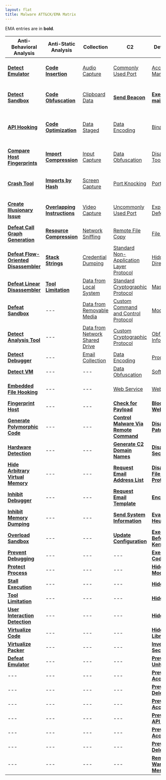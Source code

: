 ```yaml
---
layout: flat
title: Malware ATT&CK/EMA Matrix
---
```


EMA entries are in **bold**.

|Anti-Behavioral Analysis|Anti-Static Analysis|Collection|C2|Defense Evasion|Destruction|Discovery|Execution|Exfiltration|Fraud|Lateral Movement|Persistence|Privilege Escalation|
|------------------------|--------------------|----------|--|---------------|-----------|---------|---------|------------|-----|----------------|-----------|--------------------|
|[**Detect Emulator**](https://collaborate.mitre.org/ema/index.php/Ema-1265)|[**Code Insertion**](https://collaborate.mitre.org/ema/index.php/Ema-1008)|[Audio Capture](https://attack.mitre.org/wiki/Technique/T1123)|[Commonly Used Port](https://attack.mitre.org/wiki/Technique/T1043)|[Access Token Manipulation](https://attack.mitre.org/wiki/Technique/T1134)|[**Consume System Resources**](https://collaborate.mitre.org/ema/index.php/Ema-1177)|[Account Discovery](https://attack.mitre.org/wiki/Technique/T1087)|[Execution through API](https://attack.mitre.org/wiki/Technique/T1106)|[Data Compressed](https://attack.mitre.org/wiki/Technique/T1002)|[**Access Premium Service**](https://collaborate.mitre.org/ema/index.php/Ema-1178)|[Remote File Copy](https://attack.mitre.org/wiki/Technique/T1105)|[Hooking](https://attack.mitre.org/wiki/Technique/T1179)|[Explotation for Privilege Escalation](https://attack.mitre.org/wiki/Technique/T1068)|
|[**Detect Sandbox**](https://collaborate.mitre.org/ema/index.php/Ema-1233)|[**Code Obfuscation**](https://collaborate.mitre.org/ema/index.php/Ema-1004)|[Clipboard Data](https://attack.mitre.org/wiki/Technique/T1115)|[**Send Beacon**](https://collaborate.mitre.org/ema/index.php/Ema-1237)|[**Execute Non-main CPU Code**](https://collaborate.mitre.org/ema/index.php/Ema-1221)|[**Denial of Service**](https://collaborate.mitre.org/ema/index.php/Ema-1175)|[File and Directory Discovery](https://attack.mitre.org/wiki/Technique/T1083)|[Execution through Module Load](https://attack.mitre.org/wiki/Technique/T1129)|[Data Encrypted](https://attack.mitre.org/wiki/Technique/T1022)|[**Click Fraud**](https://collaborate.mitre.org/ema/index.php/Ema-1179)|[Exploitation of Remote Services](https://attack.mitre.org/wiki/Technique/T1210)|[Modify Existing Service](https://attack.mitre.org/wiki/Technique/T1031)|[Hooking](https://attack.mitre.org/wiki/Technique/T1179)|
|[**API Hooking**](https://collaborate.mitre.org/ema/index.php/Ema-1035)|[**Code Optimization**](https://collaborate.mitre.org/ema/index.php/Ema-1037)|[Data Staged](https://attack.mitre.org/wiki/Technique/T1074)|[Data Encoding](https://attack.mitre.org/wiki/Technique/T1132)|[Binary Padding](https://attack.mitre.org/wiki/Technique/T1009)|[**Destroy Hardware**](https://collaborate.mitre.org/ema/index.php/Ema-1196)|[Peripheral Device Discovery](https://attack.mitre.org/wiki/Technique/T1120)|[PowerShell](https://attack.mitre.org/wiki/Technique/T1086)|[Exfiltration Over Command and Control Channel](https://attack.mitre.org/wiki/Technique/T1041)|---|[**Autonomous Remote Infection**](https://collaborate.mitre.org/ema/index.php/Ema-1216)|[New Service](https://attack.mitre.org/wiki/Technique/T1050)|[Process Injection](https://attack.mitre.org/wiki/Technique/T1055)|
|[**Compare Host Fingerprints**](https://collaborate.mitre.org/ema/index.php/Ema-1120)|[**Import Compression**](https://collaborate.mitre.org/ema/index.php/Ema-1030)|[Input Capture](https://attack.mitre.org/wiki/Technique/T1056)|[Data Obfuscation](https://attack.mitre.org/wiki/Technique/T1001)|[Disabling Security Tools](https://attack.mitre.org/wiki/Technique/T1089)|[**Encrypt Files**](https://collaborate.mitre.org/ema/index.php/Ema-1122)|[Process Discovery](https://attack.mitre.org/wiki/Technique/T1057)|[Scripting](https://attack.mitre.org/wiki/Technique/T1064)|[Exfiltration Over Alternative Protocol](https://attack.mitre.org/wiki/Technique/T1048)|---|---|[Registry Run Keys / Start Folder](https://attack.mitre.org/wiki/Technique/T1060)|[Scheduled Task](https://attack.mitre.org/wiki/Technique/T1053)|
|[**Crash Tool**](https://collaborate.mitre.org/ema/index.php/Ema-1049)|[**Imports by Hash**](https://collaborate.mitre.org/ema/index.php/Ema-1036)|[Screen Capture](https://attack.mitre.org/wiki/Technique/T1113)|[Port Knocking](https://attack.mitre.org/wiki/Technique/T1205)|[Port Knocking](https://attack.mitre.org/wiki/Technique/T1205)|[**Erase Data**](https://collaborate.mitre.org/ema/index.php/Ema-1195)|[Query Registry](https://attack.mitre.org/wiki/Technique/T1012)|[Command-Line Interface](https://attack.mitre.org/wiki/Technique/T1059)|[Exfiltration Over Other Network Medium](https://attack.mitre.org/wiki/Technique/T1011)|---|---|[Port Knocking](https://attack.mitre.org/wiki/Technique/T1205)|---|
|[**Create Illusionary Issue**](https://collaborate.mitre.org/ema/index.php/Ema-1031)|[**Overlapping Instructions**](https://collaborate.mitre.org/ema/index.php/Ema-1038)|[Video Capture](https://attack.mitre.org/wiki/Technique/T1125)|[Uncommonly Used Port](https://attack.mitre.org/wiki/Technique/T1065)|[Exploitation for Defense Evasion](https://attack.mitre.org/wiki/Technique/T1211)|[**Manipulate File System Data**](https://collaborate.mitre.org/ema/index.php/Ema-1127)|[Security Software Discovery](https://attack.mitre.org/wiki/Technique/T1063)|[Rundll32](https://attack.mitre.org/wiki/Technique/T1085)|[Exfiltration Over Physical Medium](https://attack.mitre.org/wiki/Technique/T1052)|---|---|[Timestomp](https://attack.mitre.org/wiki/Technique/T1099)|---|
|[**Defeat Call Graph Generation**](https://collaborate.mitre.org/ema/index.php/Ema-1228)|[**Resource Compression**](https://collaborate.mitre.org/ema/index.php/Ema-1039)|[Network Sniffing](https://attack.mitre.org/wiki/Technique/T1040)|[Remote File Copy](https://attack.mitre.org/wiki/Technique/T1105)|[File Deletion](https://attack.mitre.org/wiki/Technique/T1107)|[**Manipulate Network Traffic**](https://collaborate.mitre.org/ema/index.php/Ema-1126)|[System Information Discovery](https://attack.mitre.org/wiki/Technique/T1082)|[Scheduled Task](https://attack.mitre.org/wiki/Technique/T1053)|[Automated Exfiltration](https://attack.mitre.org/wiki/Technique/T1020)|---|---|[Scheduled Task](https://attack.mitre.org/wiki/Technique/T1053)|---|
|[**Defeat Flow-Oriented Disassembler**](https://collaborate.mitre.org/ema/index.php/Ema-1227)|[**Stack Strings**](https://collaborate.mitre.org/ema/index.php/Ema-1044)|[Credential Dumping](https://attack.mitre.org/wiki/Technique/T1003)|[Standard Non-Application Layer Protocol](https://attack.mitre.org/wiki/Technique/T1095)|[Hidden File and Directories](https://attack.mitre.org/wiki/Technique/T1158)|---|[System Time Discovery](https://attack.mitre.org/wiki/Technique/T1124)|[**Install Legitimate Software**](https://collaborate.mitre.org/ema/index.php/Ema-1137)|---|---|---|[Hidden File and Directories](https://attack.mitre.org/wiki/Technique/T1158)|---|
|[**Defeat Linear Disassembler**](https://collaborate.mitre.org/ema/index.php/Ema-1229)|[**Tool Limitation**](https://collaborate.mitre.org/ema/index.php/Ema-1050)|[Data from Local System](https://attack.mitre.org/wiki/Technique/T1005)|[Standard Cryptographic Protocol](https://attack.mitre.org/wiki/Technique/T1032)|[Masquerading](https://attack.mitre.org/wiki/Technique/T1036)|---|[System Owner/User Discovery](https://attack.mitre.org/wiki/Technique/T1033)|[**Install Secondary Malware**](https://collaborate.mitre.org/ema/index.php/Ema-1138)|---|---|---|[**Persist After OS Changes**](https://collaborate.mitre.org/ema/index.php/Ema-1208)|---|
|[**Defeat Sandbox**](https://collaborate.mitre.org/ema/index.php/Ema-1027)|---|[Data from Removable Media](https://attack.mitre.org/wiki/Technique/T1025)|[Custom Command and Control Protocol](https://attack.mitre.org/wiki/Technique/T1094)|[Modify Registry](https://attack.mitre.org/wiki/Technique/T1112)|---|[System Network Configuration Discovery](https://attack.mitre.org/wiki/Technique/T1016)|[**Install Secondary Module**](https://collaborate.mitre.org/ema/index.php/Ema-1136)|---|---|---|[**Persist After System Reboot**](https://collaborate.mitre.org/ema/index.php/Ema-1209)|---|
|[**Detect Analysis Tool**](https://collaborate.mitre.org/ema/index.php/Ema-1005)|---|[Data from Network Shared Drive](https://attack.mitre.org/wiki/Technique/T1039)|[Custom Cryptographic Protocol](https://attack.mitre.org/wiki/Technique/T1024)|[Obfuscated File or Information](https://attack.mitre.org/wiki/Technique/T1027)|---|---|[**Prevent Concurrent Execution**](https://collaborate.mitre.org/ema/index.php/Ema-1261)|---|---|---|[**Re-instantiate Self**](https://collaborate.mitre.org/ema/index.php/Ema-1212)|---|
|[**Detect Debugger**](https://collaborate.mitre.org/ema/index.php/Ema-1253)|---|[Email Collection](https://attack.mitre.org/wiki/Technique/T1114)|[Data Encoding](https://attack.mitre.org/wiki/Technique/T1132)|[Process Injection](https://attack.mitre.org/wiki/Technique/T1055)|---|---|[**Send Email Message**](https://collaborate.mitre.org/ema/index.php/Ema-1125)|---|---|---|---|---|
|[**Detect VM**](https://collaborate.mitre.org/ema/index.php/Ema-1239)|---|---|[Data Obfuscation](https://attack.mitre.org/wiki/Technique/T1001)|[Software Packing](https://attack.mitre.org/wiki/Technique/T1045)|---|---|[**Suicide Exit**](https://collaborate.mitre.org/ema/index.php/Ema-1135)|---|---|---|---|---|
|[**Embedded File Hooking**](https://collaborate.mitre.org/ema/index.php/Ema-1048)|---|---|[Web Service](https://attack.mitre.org/wiki/Technique/T1102)|[Web Service](https://attack.mitre.org/wiki/Technique/T1102)|---|---|[**Test SMTP Connection](https://collaborate.mitre.org/ema/index.php/Ema-1174)|---|---|---|---|---|
|[**Fingerprint Host**](https://collaborate.mitre.org/ema/index.php/Ema-1121)|---|---|[**Check for Payload**](https://collaborate.mitre.org/ema/index.php/Ema-1236)|[**Block Security Websites**](https://collaborate.mitre.org/ema/index.php/Ema-1154)|---|---|---|---|---|---|---|---|
|[**Generate Polymorphic Code**](https://collaborate.mitre.org/ema/index.php/Ema-1032)|---|---|[**Control Malware Via Remote Command**](https://collaborate.mitre.org/ema/index.php/Ema-1241)|[**Disable Kernel Patch Protection**](https://collaborate.mitre.org/ema/index.php/Ema-1146)|---|---|---|---|---|---|---|---|
|[**Hardware Detection**](https://collaborate.mitre.org/ema/index.php/Ema-1022)|---|---|[**Generate C2 Domain Names**](https://collaborate.mitre.org/ema/index.php/Ema-1244)|[**Disable OS Security Alerts**](https://collaborate.mitre.org/ema/index.php/Ema-1147)|---|---|---|---|---|---|---|---|
|[**Hide Arbitrary Virtual Memory**](https://collaborate.mitre.org/ema/index.php/Ema-1172)|---|---|[**Request Email Address List**](https://collaborate.mitre.org/ema/index.php/Ema-1123)|[**Disable System File Overwrite Protection**](https://collaborate.mitre.org/ema/index.php/Ema-1149)|---|---|---|---|---|---|---|---|
|[**Inhibit Debugger**](https://collaborate.mitre.org/ema/index.php/Ema-1024)|---|---|[**Request Email Template**](https://collaborate.mitre.org/ema/index.php/Ema-1124)|[**Encrypt Self**](https://collaborate.mitre.org/ema/index.php/Ema-1165)|---|---|---|---|---|---|---|---|
|[**Inhibit Memory Dumping**](https://collaborate.mitre.org/ema/index.php/Ema-1173)|---|---|[**Send System Information**](https://collaborate.mitre.org/ema/index.php/Ema-1238)|[**Evade Static Heuristic**](https://collaborate.mitre.org/ema/index.php/Ema-1252)|---|---|---|---|---|---|---|---|
|[**Overload Sandbox**](https://collaborate.mitre.org/ema/index.php/Ema-1235)|---|---|[**Update Configuration**](https://collaborate.mitre.org/ema/index.php/Ema-1240)|[**Execute Before/External to Kernel/Hypervisor**](https://collaborate.mitre.org/ema/index.php/Ema-1225)|---|---|---|---|---|---|---|---|
|[**Prevent Debugging**](https://collaborate.mitre.org/ema/index.php/Ema-1230)|---|---|---|[**Execute Stealthy Code**](https://collaborate.mitre.org/ema/index.php/Ema-1223)|---|---|---|---|---|---|---|---|
|[**Protect Process**](https://collaborate.mitre.org/ema/index.php/Ema-1034)|---|---|---|[**Hide Kernel Modules**](https://collaborate.mitre.org/ema/index.php/Ema-1015)|---|---|---|---|---|---|---|---|
|[**Stall Execution**](https://collaborate.mitre.org/ema/index.php/Ema-1013)|---|---|---|[**Hide Processes**](https://collaborate.mitre.org/ema/index.php/Ema-1224)|---|---|---|---|---|---|---|---|
|[**Tool Limitation**](https://collaborate.mitre.org/ema/index.php/Ema-1050)|---|---|---|[**Hide Services**](https://collaborate.mitre.org/ema/index.php/Ema-1219)|---|---|---|---|---|---|---|---|
|[**User Interaction Detection**](https://collaborate.mitre.org/ema/index.php/Ema-1021)|---|---|---|[**Hide Threads**](https://collaborate.mitre.org/ema/index.php/Ema-1218)|---|---|---|---|---|---|---|---|
|[**Virtualize Code**](https://collaborate.mitre.org/ema/index.php/Ema-1046)|---|---|---|[**Hide Userspace Libraries**](https://collaborate.mitre.org/ema/index.php/Ema-1222)|---|---|---|---|---|---|---|---|
|[**Virtualize Packer**](https://collaborate.mitre.org/ema/index.php/Ema-1047)|---|---|---|[**Inventory Security Products**](https://collaborate.mitre.org/ema/index.php/Ema-1246)|---|---|---|---|---|---|---|---|
|[**Defeat Emulator**](https://collaborate.mitre.org/ema/index.php/Ema-1268)|---|---|---|[**Prevent API Unhooking**](https://collaborate.mitre.org/ema/index.php/Ema-1180)|---|---|---|---|---|---|---|---|
|---|---|---|---|[**Prevent File Access**](https://collaborate.mitre.org/ema/index.php/Ema-1184)|---|---|---|---|---|---|---|---|
|---|---|---|---|[**Prevent File Deletion**](https://collaborate.mitre.org/ema/index.php/Ema-1181)|---|---|---|---|---|---|---|---|
|---|---|---|---|[**Prevent Memory Access**](https://collaborate.mitre.org/ema/index.php/Ema-1183)|---|---|---|---|---|---|---|---|
|---|---|---|---|[**Prevent Native API Hooking**](https://collaborate.mitre.org/ema/index.php/Ema-1226)|---|---|---|---|---|---|---|---|
|---|---|---|---|[**Prevent Registry Access**](https://collaborate.mitre.org/ema/index.php/Ema-1185)|---|---|---|---|---|---|---|---|
|---|---|---|---|[**Prevent Registry Deletion**](https://collaborate.mitre.org/ema/index.php/Ema-1182)|---|---|---|---|---|---|---|---|
|---|---|---|---|[**Remove SMS Warning Messages**](https://collaborate.mitre.org/ema/index.php/Ema-1141)|---|---|---|---|---|---|---|---|
